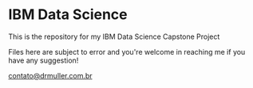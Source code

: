 # IBM Data Science

This is the repository for my IBM Data Science Capstone Project

Files here are subject to error and you're welcome in reaching me if you have any suggestion!

contato@drmuller.com.br